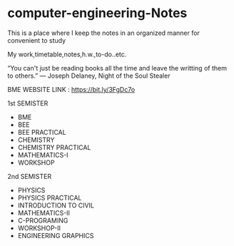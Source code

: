 # computer-engineering-Notes
This is a place where I keep the notes in an organized manner for convenient to study

My work,timetable,notes,h.w.,to-do..etc.

“You can't just be reading books all the time and leave the writting of them to others.”
― Joseph Delaney, Night of the Soul Stealer


BME WEBSITE LINK :  https://bit.ly/3FgDc7o

1st SEMISTER                  
  * BME                       
  * BEE                       
  * BEE PRACTICAL             
  * CHEMISTRY                 
  * CHEMISTRY PRACTICAL       
  * MATHEMATICS-I             
  * WORKSHOP                  
  

2nd SEMISTER
* PHYSICS
* PHYSICS PRACTICAL
* INTRODUCTION TO CIVIL
* MATHEMATICS-II
* C-PROGRAMING
* WORKSHOP-II
* ENGINEERING GRAPHICS
